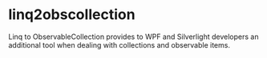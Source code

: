 # linq2obscollection
Linq to ObservableCollection provides to WPF and Silverlight developers an additional tool when dealing with collections and observable items.
